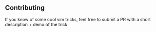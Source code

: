 ## Contributing

If you know of some cool vim tricks, feel free to submit a PR with a short description + demo of the trick.
